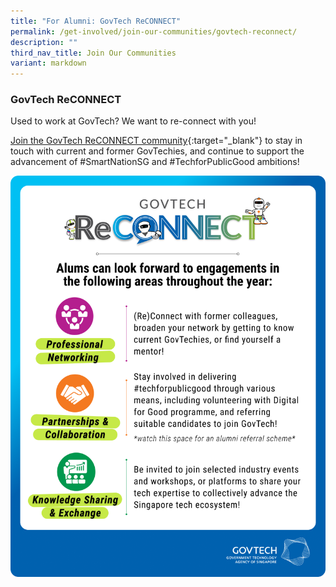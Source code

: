 ```yaml
---
title: "For Alumni: GovTech ReCONNECT"
permalink: /get-involved/join-our-communities/govtech-reconnect/
description: ""
third_nav_title: Join Our Communities
variant: markdown
---
```

### **GovTech ReCONNECT**

Used to work at GovTech? We want to re-connect with you!

[Join the GovTech ReCONNECT community](https://www.go.gov.sg/govtechreconnect){:target="_blank"} to stay in touch with current and former GovTechies, and continue to support the advancement of #SmartNationSG and #TechforPublicGood ambitions!

![GovTech ReConnect](/images/Get%20Involved/GovTech_ReCONNECT.png)